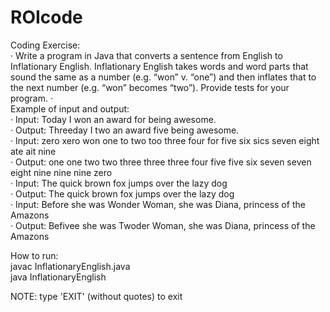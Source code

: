 # ROIcode

Coding Exercise:<br>
·         Write a program in Java that converts a sentence from English to Inflationary English. Inflationary English takes words and word parts that sound the same as a number (e.g. “won” v. “one”) and then inflates that to the next number (e.g. “won” becomes “two”). Provide tests for your program.
·          
Example of input and output:<br>
·  Input: Today I won an award for being awesome.<br>
·  Output: Threeday I two an award five being awesome.<br>
·  Input: zero xero won one to two too three four for five six sics seven eight ate ait nine<br>
·  Output: one one two two three three three four five five six seven seven eight nine nine nine zero<br>
·  Input: The quick brown fox jumps over the lazy dog<br>
·  Output: The quick brown fox jumps over the lazy dog<br>
·  Input: Before she was Wonder Woman, she was Diana, princess of the Amazons<br>
·  Output: Befivee she was Twoder Woman, she was Diana, princess of the Amazons<br>

How to run:<br>
javac InflationaryEnglish.java<br>
java InflationaryEnglish<br>

NOTE: type 'EXIT' (without quotes) to exit 
